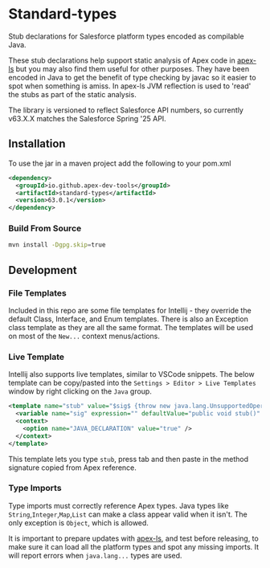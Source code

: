 # Standard-types

Stub declarations for Salesforce platform types encoded as compilable Java.

These stub declarations help support static analysis of Apex code in [apex-ls](https://github.com/apex-dev-tools/apex-ls) but you may also find them useful for other purposes. They have been encoded in Java to get the benefit of type checking by javac so it easier to spot when something is amiss. In apex-ls JVM reflection is used to 'read' the stubs as part of the static analysis.

The library is versioned to reflect Salesforce API numbers, so currently v63.X.X matches the Salesforce Spring '25 API.

## Installation

To use the jar in a maven project add the following to your pom.xml

```xml
<dependency>
  <groupId>io.github.apex-dev-tools</groupId>
  <artifactId>standard-types</artifactId>
  <version>63.0.1</version>
</dependency>
```

### Build From Source

```sh
mvn install -Dgpg.skip=true
```

## Development

### File Templates

Included in this repo are some file templates for Intellij - they override the default Class, Interface, and Enum templates. There is also an Exception class template as they are all the same format. The templates will be used on most of the `New...` context menus/actions.

### Live Template

Intellij also supports live templates, similar to VSCode snippets. The below template can be copy/pasted into the `Settings > Editor > Live Templates` window by right clicking on the `Java` group.

```xml
<template name="stub" value="$sig$ {throw new java.lang.UnsupportedOperationException();}" description="Creates a stub method for given signature" toReformat="false" toShortenFQNames="true">
  <variable name="sig" expression="" defaultValue="public void stub()" alwaysStopAt="true" />
  <context>
    <option name="JAVA_DECLARATION" value="true" />
  </context>
</template>
```

This template lets you type `stub`, press tab and then paste in the method signature copied from Apex reference.

### Type Imports

Type imports must correctly reference Apex types. Java types like `String`,`Integer`,`Map`,`List` can make a class appear valid when it isn't. The only exception is `Object`, which is allowed.

It is important to prepare updates with [apex-ls](https://github.com/apex-dev-tools/apex-ls), and test before releasing, to make sure it can load all the platform types and spot any missing imports. It will report errors when `java.lang...` types are used.
